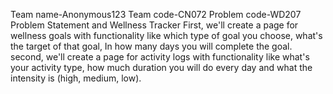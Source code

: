 Team name-Anonymous123
Team code-CN072
Problem code-WD207
Problem Statement and Wellness Tracker
First, we'll create a page for wellness goals with functionality like which type of goal you choose, what's the target of that goal, In how many days you will complete the goal.
second, we'll create a page for activity logs  with functionality like what's your activity type, how much duration you will do every day and what the intensity is (high, medium, low).
